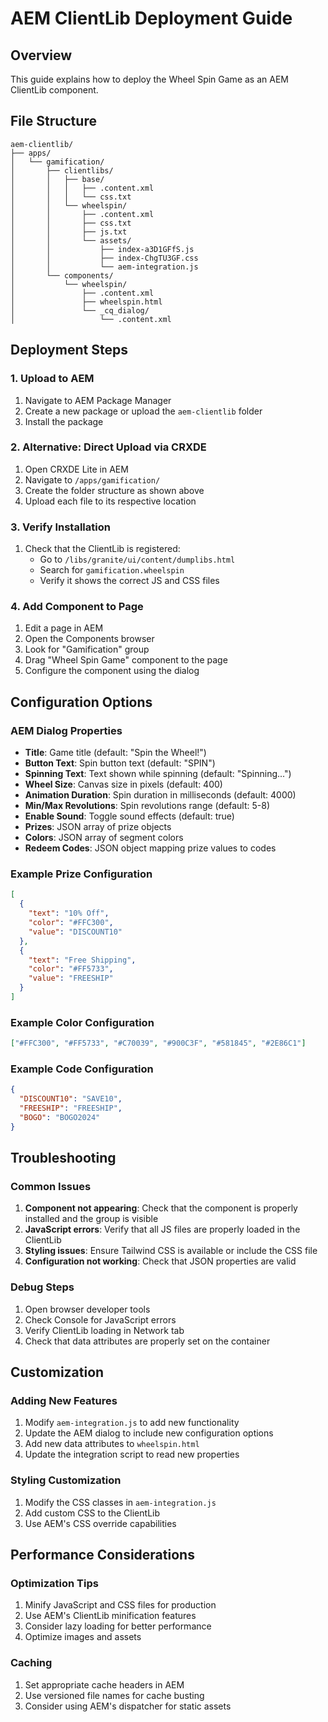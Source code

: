 # AEM ClientLib Deployment Guide

## Overview
This guide explains how to deploy the Wheel Spin Game as an AEM ClientLib component.

## File Structure
```
aem-clientlib/
├── apps/
│   └── gamification/
│       ├── clientlibs/
│       │   ├── base/
│       │   │   ├── .content.xml
│       │   │   └── css.txt
│       │   └── wheelspin/
│       │       ├── .content.xml
│       │       ├── css.txt
│       │       ├── js.txt
│       │       └── assets/
│       │           ├── index-a3D1GFfS.js
│       │           ├── index-ChgTU3GF.css
│       │           └── aem-integration.js
│       └── components/
│           └── wheelspin/
│               ├── .content.xml
│               ├── wheelspin.html
│               └── _cq_dialog/
│                   └── .content.xml
```

## Deployment Steps

### 1. Upload to AEM
1. Navigate to AEM Package Manager
2. Create a new package or upload the `aem-clientlib` folder
3. Install the package

### 2. Alternative: Direct Upload via CRXDE
1. Open CRXDE Lite in AEM
2. Navigate to `/apps/gamification/`
3. Create the folder structure as shown above
4. Upload each file to its respective location

### 3. Verify Installation
1. Check that the ClientLib is registered:
   - Go to `/libs/granite/ui/content/dumplibs.html`
   - Search for `gamification.wheelspin`
   - Verify it shows the correct JS and CSS files

### 4. Add Component to Page
1. Edit a page in AEM
2. Open the Components browser
3. Look for "Gamification" group
4. Drag "Wheel Spin Game" component to the page
5. Configure the component using the dialog

## Configuration Options

### AEM Dialog Properties
- **Title**: Game title (default: "Spin the Wheel!")
- **Button Text**: Spin button text (default: "SPIN")
- **Spinning Text**: Text shown while spinning (default: "Spinning...")
- **Wheel Size**: Canvas size in pixels (default: 400)
- **Animation Duration**: Spin duration in milliseconds (default: 4000)
- **Min/Max Revolutions**: Spin revolutions range (default: 5-8)
- **Enable Sound**: Toggle sound effects (default: true)
- **Prizes**: JSON array of prize objects
- **Colors**: JSON array of segment colors
- **Redeem Codes**: JSON object mapping prize values to codes

### Example Prize Configuration
```json
[
  {
    "text": "10% Off",
    "color": "#FFC300",
    "value": "DISCOUNT10"
  },
  {
    "text": "Free Shipping",
    "color": "#FF5733",
    "value": "FREESHIP"
  }
]
```

### Example Color Configuration
```json
["#FFC300", "#FF5733", "#C70039", "#900C3F", "#581845", "#2E86C1"]
```

### Example Code Configuration
```json
{
  "DISCOUNT10": "SAVE10",
  "FREESHIP": "FREESHIP",
  "BOGO": "BOGO2024"
}
```

## Troubleshooting

### Common Issues
1. **Component not appearing**: Check that the component is properly installed and the group is visible
2. **JavaScript errors**: Verify that all JS files are properly loaded in the ClientLib
3. **Styling issues**: Ensure Tailwind CSS is available or include the CSS file
4. **Configuration not working**: Check that JSON properties are valid

### Debug Steps
1. Open browser developer tools
2. Check Console for JavaScript errors
3. Verify ClientLib loading in Network tab
4. Check that data attributes are properly set on the container

## Customization

### Adding New Features
1. Modify `aem-integration.js` to add new functionality
2. Update the AEM dialog to include new configuration options
3. Add new data attributes to `wheelspin.html`
4. Update the integration script to read new properties

### Styling Customization
1. Modify the CSS classes in `aem-integration.js`
2. Add custom CSS to the ClientLib
3. Use AEM's CSS override capabilities

## Performance Considerations

### Optimization Tips
1. Minify JavaScript and CSS files for production
2. Use AEM's ClientLib minification features
3. Consider lazy loading for better performance
4. Optimize images and assets

### Caching
1. Set appropriate cache headers in AEM
2. Use versioned file names for cache busting
3. Consider using AEM's dispatcher for static assets 